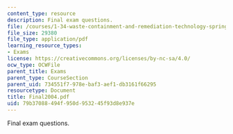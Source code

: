 ```yaml
---
content_type: resource
description: Final exam questions.
file: /courses/1-34-waste-containment-and-remediation-technology-spring-2004/79b37088494f950d953245f93d8e937e_Final2004.pdf
file_size: 29380
file_type: application/pdf
learning_resource_types:
- Exams
license: https://creativecommons.org/licenses/by-nc-sa/4.0/
ocw_type: OCWFile
parent_title: Exams
parent_type: CourseSection
parent_uid: 734551f7-978e-baf3-aef1-db3161f66295
resourcetype: Document
title: Final2004.pdf
uid: 79b37088-494f-950d-9532-45f93d8e937e
---
```

Final exam questions.